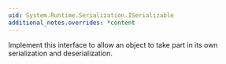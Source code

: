 ```yaml
---
uid: System.Runtime.Serialization.ISerializable
additional_notes.overrides: *content
---
```


<p>Implement this interface to allow an object to take part in its own serialization and deserialization.</p>


